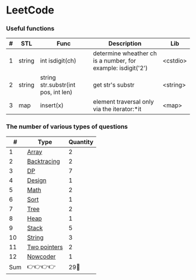 LeetCode
========

###  Useful functions
| # |STL| Func | Description | Lib |
|---| ----- | ----- | ----- | ------ |
|1|string|int isdigit(ch)|determine wheather ch is a number, for example: isdigit('2')| \<cstdio\> |
|2|string|string str.substr(int pos, int len)|get str's substr|\<string\>|
|3|map|insert(x)|element traversal only via the iterator:\*it|\<map\>|
### The number of various types of questions
| # | Type | Quantity |
|---|---|---|
|1| [Array](https://github.com/frdmu/LeetCode/tree/master/Array) | 2 |
|2| [Backtracing](https://github.com/frdmu/LeetCode/tree/master/Backtracing) | 2 | 
|3| [DP](https://github.com/frdmu/LeetCode/tree/master/DP) | 7 | 
|4| [Design](https://github.com/frdmu/LeetCode/tree/master/Design) | 1 |
|5| [Math](https://github.com/frdmu/LeetCode/tree/master/Math) | 2 |
|6| [Sort](https://github.com/frdmu/LeetCode/tree/master/Sort) | 1 |
|7| [Tree](https://github.com/frdmu/LeetCode/tree/master/Tree) | 2 |
|8| [Heap](https://github.com/frdmu/LeetCode/tree/master/heap) | 1 |
|9|[Stack](https://github.com/frdmu/LeetCode/tree/master/stack)|5|
|10|[String](https://github.com/frdmu/LeetCode/tree/master/string)|3|
|11|[Two pointers](https://github.com/frdmu/LeetCode/tree/master/two%20pointers)|2|
|12|[Nowcoder](https://github.com/frdmu/LeetCode/tree/master/Nowcoder)|1|
|Sum|:point_right::point_right::point_right::point_right:|29:wave:|
